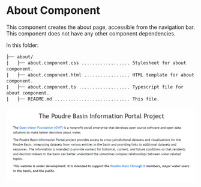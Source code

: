 # About Component

This component creates the about page, accessible from the navigation bar. This component does not have any other component dependencies.

In this folder:

```
├── about/
|   ├── about.component.css .................. Stylesheet for about component.
|   ├── about.component.html ................. HTML template for about component.
|   ├── about.component.ts ................... Typescript file for about component.
|   ├── README.md ............................ This file.
```

![about-page](../../../../doc/images/about-page.png)